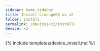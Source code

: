 ```yaml
---
sidebar: home_sidebar
title: Install LineageOS on x2
folder: install
permalink: /devices/x2/install/
device: x2
---
```

{% include templates/device_install.md %}

